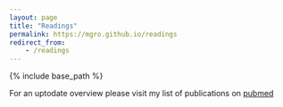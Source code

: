 ```yaml
---
layout: page
title: "Readings"
permalink: https://mgro.github.io/readings
redirect_from:
	- /readings
---
```



{% include base_path %}


For an uptodate overview please visit my list of publications on [pubmed](https://pubmed.ncbi.nlm.nih.gov/?term=groschel+mi) 